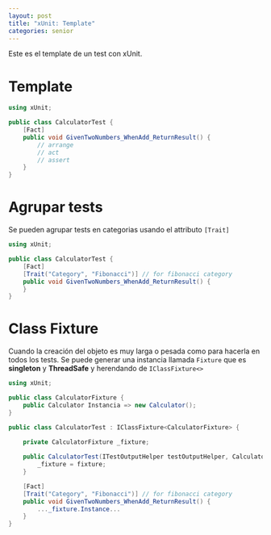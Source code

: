 ```yaml
---
layout: post
title: "xUnit: Template"
categories: senior
---
```


Este es el template de un test con xUnit<!--more-->.

# Template
```csharp
using xUnit;

public class CalculatorTest {
    [Fact]
    public void GivenTwoNumbers_WhenAdd_ReturnResult() {
        // arrange
        // act
        // assert
    }
}
```

# Agrupar tests
Se pueden agrupar tests en categorias usando el attributo `[Trait]`
```csharp
using xUnit;

public class CalculatorTest {
    [Fact]
    [Trait("Category", "Fibonacci")] // for fibonacci category
    public void GivenTwoNumbers_WhenAdd_ReturnResult() {
    }
}
```

# Class Fixture
Cuando la creación del objeto es muy larga o pesada como para hacerla en todos los tests.
Se puede generar una instancia llamada `Fixture` que es **singleton** y **ThreadSafe** y herendando de `IClassFixture<>`

```csharp
using xUnit;

public class CalculatorFixture {
    public Calculator Instancia => new Calculator();
}

public class CalculatorTest : IClassFixture<CalculatorFixture> {
    
    private CalculatorFixture _fixture;

    public CalculatorTest(ITestOutputHelper testOutputHelper, CalculatorFixture fixture) {
        _fixture = fixture;
    }

    [Fact]
    [Trait("Category", "Fibonacci")] // for fibonacci category
    public void GivenTwoNumbers_WhenAdd_ReturnResult() {
        ..._fixture.Instance...
    }
}
```